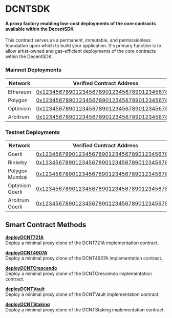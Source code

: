 # DCNTSDK

#### A proxy factory enabling low-cost deployments of the core contracts available within the DecentSDK

This contract serves as a permanent, immutable, and permissionless foundation upon which to build your application. It's primary function is to allow artist-owned and gas-efficient deployments of the core contracts within the DecentSDK.

### Mainnet Deployments

| Network | Verified Contract Address |
| --- | --- |
| Ethereum | [0x1234567890123456789012345678901234567890](https://goerli.etherscan.io/address/0x1319a5eea1d57c93bc3bf602e9efbd2144c8526f#code) |
| Polygon | [0x1234567890123456789012345678901234567890](https://goerli.etherscan.io/address/0x1319a5eea1d57c93bc3bf602e9efbd2144c8526f#code) |
| Optimism | [0x1234567890123456789012345678901234567890](https://goerli.etherscan.io/address/0x1319a5eea1d57c93bc3bf602e9efbd2144c8526f#code) |
| Arbitrum | [0x1234567890123456789012345678901234567890](https://goerli.etherscan.io/address/0x1319a5eea1d57c93bc3bf602e9efbd2144c8526f#code) |

### Testnet Deployments

| Network | Verified Contract Address |
| --- | --- |
| Goerli | [0x1234567890123456789012345678901234567890](https://goerli.etherscan.io/address/0x1319a5eea1d57c93bc3bf602e9efbd2144c8526f#code) |
| Rinkeby | [0x1234567890123456789012345678901234567890](https://goerli.etherscan.io/address/0x1319a5eea1d57c93bc3bf602e9efbd2144c8526f#code) |
| Polygon Mumbai | [0x1234567890123456789012345678901234567890](https://goerli.etherscan.io/address/0x1319a5eea1d57c93bc3bf602e9efbd2144c8526f#code) |
| Optimism Goerli | [0x1234567890123456789012345678901234567890](https://goerli.etherscan.io/address/0x1319a5eea1d57c93bc3bf602e9efbd2144c8526f#code) |
| Arbitrum Goerli | [0x1234567890123456789012345678901234567890](https://goerli.etherscan.io/address/0x1319a5eea1d57c93bc3bf602e9efbd2144c8526f#code) |


## Smart Contract Methods

[**deployDCNT721A**](Edition.md)  
Deploy a minimal proxy clone of the DCNT721A implementation contract.

[**deployDCNT4907A**](Rentable.md)  
Deploy a minimal proxy clone of the DCNT4907A implementation contract.

[**deployDCNTCrescendo**](Crescendo.md)  
Deploy a minimal proxy clone of the DCNTCrescendo implementation contract.

[**deployDCNTVault**](Vault.md)  
Deploy a minimal proxy clone of the DCNTVault implementation contract.

[**deployDCNTStaking**](Staking.md)  
Deploy a minimal proxy clone of the DCNTStaking implementation contract.


